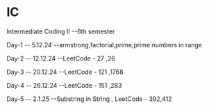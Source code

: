 # IC

Intermediate Coding II --6th semester

Day-1 -- 5.12.24 --armstrong,factorial,prime,prime numbers in range

Day-2 -- 12.12.24 --LeetCode - 27 ,26

Day-3 -- 20.12.24 --LeetCode - 121 ,1768

Day-4 -- 26.12.24 --LeetCode - 151 ,283

Day-5 -- 2.1.25 --Substring in String , LeetCode - 392,412
